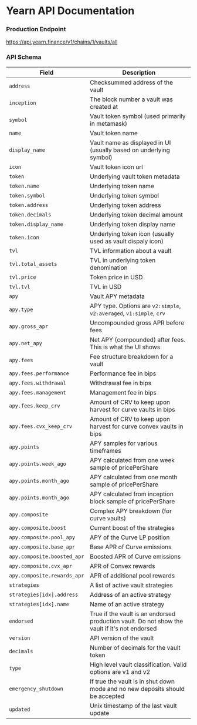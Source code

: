 # Yearn API Documentation

### Production Endpoint
https://api.yearn.finance/v1/chains/1/vaults/all

### API Schema

| Field | Description |
|-|-|
| `address` | Checksummed address of the vault |
| `inception` | The block number a vault was created at |
| `symbol` | Vault token symbol (used primarily in metamask) |
| `name` | Vault token name |
| `display_name` | Vault name as displayed in UI (usually based on underlying symbol) |
| `icon` | Vault token icon url |
| `token` | Underlying vault token metadata |
| `token.name` | Underlying token name |
| `token.symbol` | Underlying token symbol |
| `token.address` | Underlying token address |
| `token.decimals` | Underlying token decimal amount |
| `token.display_name` | Underlying token display name |
| `token.icon` | Underlying token icon (usually used as vault dispaly icon) |
| `tvl` | TVL information about a vault |
| `tvl.total_assets` | TVL in underlying token denomination |
| `tvl.price` | Token price in USD |
| `tvl.tvl` | TVL in USD |
| `apy` | Vault APY metadata |
| `apy.type` | APY type. Options are `v2:simple`, `v2:averaged`, `v1:simple`, `crv` |
| `apy.gross_apr` | Uncompounded gross APR before fees |
| `apy.net_apy` | Net APY (compounded) after fees. This is what the UI shows
| `apy.fees` | Fee structure breakdown for a vault |
| `apy.fees.performance` | Performance fee in bips |
| `apy.fees.withdrawal` | Withdrawal fee in bips |
| `apy.fees.management` | Management fee in bips |
| `apy.fees.keep_crv` | Amount of CRV to keep upon harvest for curve vaults in bips |
| `apy.fees.cvx_keep_crv` | Amount of CRV to keep upon harvest for curve convex vaults in bips |
| `apy.points` | APY samples for various timeframes |
| `apy.points.week_ago` | APY calculated from one week sample of pricePerShare |
| `apy.points.month_ago` | APY calculated from one month sample of pricePerShare |
| `apy.points.month_ago` | APY calculated from inception block sample of pricePerShare |
| `apy.composite` | Complex APY breakdown (for curve vaults) |
| `apy.composite.boost` | Current boost of the strategies |
| `apy.composite.pool_apy` | APY of the Curve LP position |
| `apy.composite.base_apr` | Base APR of Curve emissions |
| `apy.composite.boosted_apr` | Boosted APR of Curve emissions |
| `apy.composite.cvx_apr` | APR of Convex rewards |
| `apy.composite.rewards_apr` | APR of additional pool rewards |
| `strategies` | A list of active vault strategies |
| `strategies[idx].address` | Address of an active strategy |
| `strategies[idx].name` | Name of an active strategy |
| `endorsed` | True if the vault is an endorsed production vault. Do not show the vault if it's not endorsed |
| `version` | API version of the vault |
| `decimals` | Number of decimals for the vault token |
| `type` | High level vault classification. Valid options are v1 and v2 |
| `emergency_shutdown` | If true the vault is in shut down mode and no new deposits should be accepted |
| `updated` | Unix timestamp of the last vault update |
```

